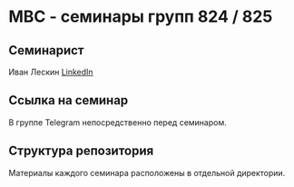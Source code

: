 # МВС - семинары групп 824 / 825

## Семинарист

Иван Лескин [LinkedIn](https://www.linkedin.com/in/%D0%B8%D0%B2%D0%B0%D0%BD-%D0%BB%D0%B5%D1%81%D0%BA%D0%B8%D0%BD-411b46171/)


## Ссылка на семинар

В группе Telegram непосредственно перед семинаром.


## Структура репозитория

Материалы каждого семинара расположены в отдельной директории.
